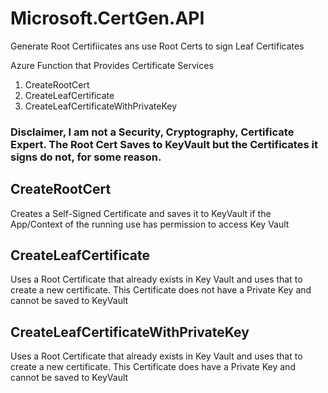 # Microsoft.CertGen.API
Generate Root Certifiicates ans use Root Certs to sign Leaf Certificates

Azure Function that Provides Certificate Services

1) CreateRootCert
2) CreateLeafCertificate
3) CreateLeafCertificateWithPrivateKey

### Disclaimer, I am not a Security, Cryptography, Certificate Expert. The Root Cert Saves to KeyVault but the Certificates it signs do not, for some reason.

## CreateRootCert
Creates a Self-Signed Certificate and saves it to KeyVault if the App/Context of the running use has permission to access Key Vault


## CreateLeafCertificate
Uses a Root Certificate that already exists in Key Vault and uses that to create a new certificate. This Certificate does not have a Private Key and cannot be saved to KeyVault

## CreateLeafCertificateWithPrivateKey
Uses a Root Certificate that already exists in Key Vault and uses that to create a new certificate. This Certificate does have a Private Key and cannot be saved to KeyVault
